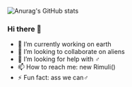 ![Anurag's GitHub stats](https://github-readme-stats.vercel.app/api?username=Sherlock-Shock&show_icons=true&theme=omni)


### Hi there 👋

- 🔭 I’m currently working on earth
- 👯 I’m looking to collaborate on aliens
- 🤔 I’m looking for help with ♂
- 📫 How to reach me: new Rimuli() 
- ⚡ Fun fact: ass we can♂

